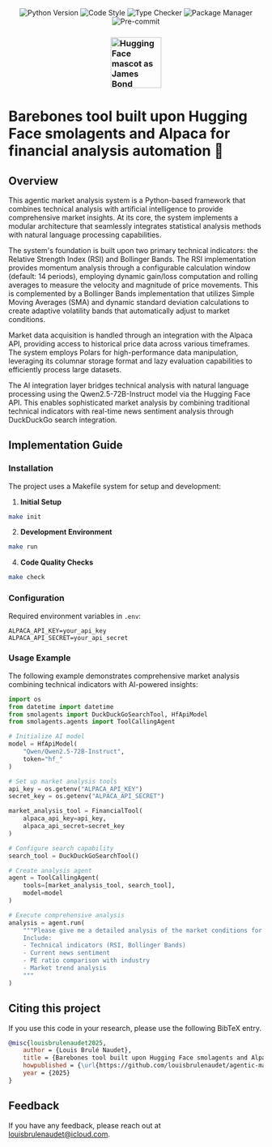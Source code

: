 
<div align="center">
    <img src="https://img.shields.io/badge/python-3.11%2B-blue.svg" alt="Python Version">
    <img src="https://img.shields.io/badge/code%20style-ruff-000000.svg" alt="Code Style">
    <img src="https://img.shields.io/badge/type%20checker-pyright-yellowgreen.svg" alt="Type Checker">
    <img src="https://img.shields.io/badge/package%20manager-uv-purple.svg" alt="Package Manager">
    <img src="https://img.shields.io/badge/pre--commit-enabled-brightgreen.svg" alt="Pre-commit">
</div>

<h3>
    <div style="display:flex;flex-direction:row;justify-content: center;align-items: center;">
        <img src="https://huggingface.co/datasets/huggingface/documentation-images/resolve/main/smolagents/mascot.png" alt="Hugging Face mascot as James Bond" width="100px">
    </div>
</h3>

# Barebones tool built upon Hugging Face smolagents and Alpaca for financial analysis automation 🤗

## Overview

This agentic market analysis system is a Python-based framework that combines technical analysis with artificial intelligence to provide comprehensive market insights. At its core, the system implements a modular architecture that seamlessly integrates statistical analysis methods with natural language processing capabilities.

The system's foundation is built upon two primary technical indicators: the Relative Strength Index (RSI) and Bollinger Bands. The RSI implementation provides momentum analysis through a configurable calculation window (default: 14 periods), employing dynamic gain/loss computation and rolling averages to measure the velocity and magnitude of price movements. This is complemented by a Bollinger Bands implementation that utilizes Simple Moving Averages (SMA) and dynamic standard deviation calculations to create adaptive volatility bands that automatically adjust to market conditions.

Market data acquisition is handled through an integration with the Alpaca API, providing access to historical price data across various timeframes. The system employs Polars for high-performance data manipulation, leveraging its columnar storage format and lazy evaluation capabilities to efficiently process large datasets.

The AI integration layer bridges technical analysis with natural language processing using the Qwen2.5-72B-Instruct model via the Hugging Face API. This enables sophisticated market analysis by combining traditional technical indicators with real-time news sentiment analysis through DuckDuckGo search integration.

## Implementation Guide

### Installation

The project uses a Makefile system for setup and development:

1. **Initial Setup**
```bash
make init
```

2. **Development Environment**
```bash
make run
```

4. **Code Quality Checks**
```bash
make check
```

### Configuration

Required environment variables in `.env`:
```
ALPACA_API_KEY=your_api_key
ALPACA_API_SECRET=your_api_secret
```

### Usage Example

The following example demonstrates comprehensive market analysis combining technical indicators with AI-powered insights:

```python
import os
from datetime import datetime
from smolagents import DuckDuckGoSearchTool, HfApiModel
from smolagents.agents import ToolCallingAgent

# Initialize AI model
model = HfApiModel(
    "Qwen/Qwen2.5-72B-Instruct",
    token="hf_"
)

# Set up market analysis tools
api_key = os.getenv("ALPACA_API_KEY")
secret_key = os.getenv("ALPACA_API_SECRET")

market_analysis_tool = FinancialTool(
    alpaca_api_key=api_key,
    alpaca_api_secret=secret_key
)

# Configure search capability
search_tool = DuckDuckGoSearchTool()

# Create analysis agent
agent = ToolCallingAgent(
    tools=[market_analysis_tool, search_tool],
    model=model
)

# Execute comprehensive analysis
analysis = agent.run(
    """Please give me a detailed analysis of the market conditions for NVDA.
    Include:
    - Technical indicators (RSI, Bollinger Bands)
    - Current news sentiment
    - PE ratio comparison with industry
    - Market trend analysis
    """
)
```

## Citing this project
If you use this code in your research, please use the following BibTeX entry.

```BibTeX
@misc{louisbrulenaudet2025,
	author = {Louis Brulé Naudet},
	title = {Barebones tool built upon Hugging Face smolagents and Alpaca for financial analysis automation},
	howpublished = {\url{https://github.com/louisbrulenaudet/agentic-market-tool}},
	year = {2025}
}
```

## Feedback
If you have any feedback, please reach out at [louisbrulenaudet@icloud.com](mailto:louisbrulenaudet@icloud.com).

